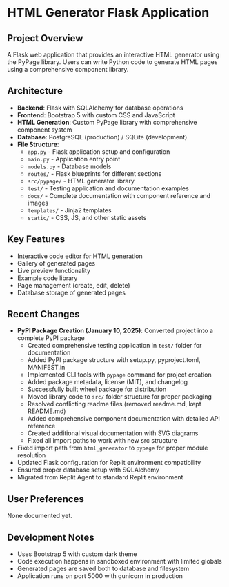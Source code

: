 # HTML Generator Flask Application

## Project Overview
A Flask web application that provides an interactive HTML generator using the PyPage library. Users can write Python code to generate HTML pages using a comprehensive component library.

## Architecture
- **Backend**: Flask with SQLAlchemy for database operations
- **Frontend**: Bootstrap 5 with custom CSS and JavaScript
- **HTML Generation**: Custom PyPage library with comprehensive component system
- **Database**: PostgreSQL (production) / SQLite (development)
- **File Structure**:
  - `app.py` - Flask application setup and configuration
  - `main.py` - Application entry point
  - `models.py` - Database models
  - `routes/` - Flask blueprints for different sections
  - `src/pypage/` - HTML generator library
  - `test/` - Testing application and documentation examples
  - `docs/` - Complete documentation with component reference and images
  - `templates/` - Jinja2 templates
  - `static/` - CSS, JS, and other static assets

## Key Features
- Interactive code editor for HTML generation
- Gallery of generated pages
- Live preview functionality
- Example code library
- Page management (create, edit, delete)
- Database storage of generated pages

## Recent Changes
- **PyPI Package Creation (January 10, 2025)**: Converted project into a complete PyPI package
  - Created comprehensive testing application in `test/` folder for documentation
  - Added PyPI package structure with setup.py, pyproject.toml, MANIFEST.in
  - Implemented CLI tools with `pypage` command for project creation
  - Added package metadata, license (MIT), and changelog
  - Successfully built wheel package for distribution
  - Moved library code to `src/` folder structure for proper packaging
  - Resolved conflicting readme files (removed readme.md, kept README.md)
  - Added comprehensive component documentation with detailed API reference
  - Created additional visual documentation with SVG diagrams
  - Fixed all import paths to work with new src structure
- Fixed import path from `html_generator` to `pypage` for proper module resolution
- Updated Flask configuration for Replit environment compatibility
- Ensured proper database setup with SQLAlchemy
- Migrated from Replit Agent to standard Replit environment

## User Preferences
None documented yet.

## Development Notes
- Uses Bootstrap 5 with custom dark theme
- Code execution happens in sandboxed environment with limited globals
- Generated pages are saved both to database and filesystem
- Application runs on port 5000 with gunicorn in production
